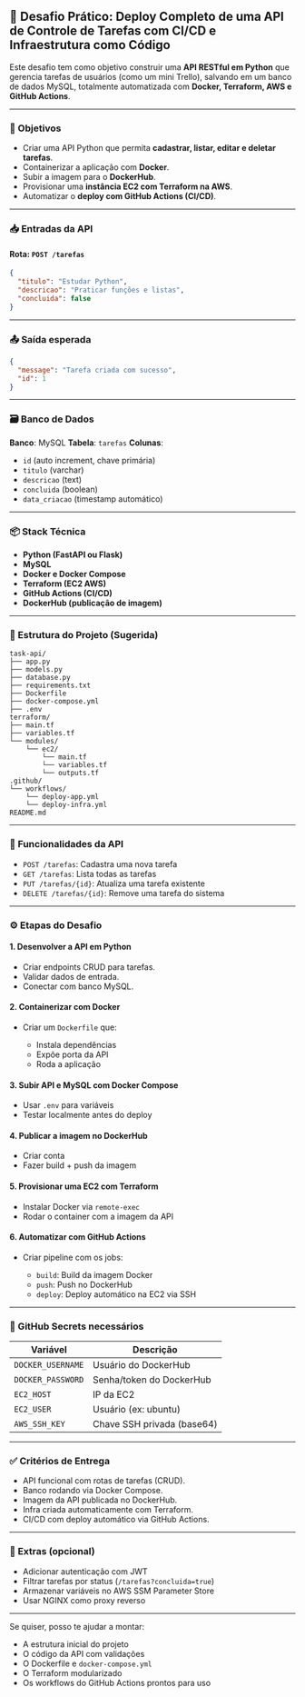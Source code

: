 ## 🚀 Desafio Prático: **Deploy Completo de uma API de Controle de Tarefas com CI/CD e Infraestrutura como Código**

Este desafio tem como objetivo construir uma **API RESTful em Python** que gerencia tarefas de usuários (como um mini Trello), salvando em um banco de dados MySQL, totalmente automatizada com **Docker, Terraform, AWS e GitHub Actions**.

---

### 🎯 Objetivos

* Criar uma API Python que permita **cadastrar, listar, editar e deletar tarefas**.
* Containerizar a aplicação com **Docker**.
* Subir a imagem para o **DockerHub**.
* Provisionar uma **instância EC2 com Terraform na AWS**.
* Automatizar o **deploy com GitHub Actions (CI/CD)**.

---

### 📥 Entradas da API

#### Rota: `POST /tarefas`

```json
{
  "titulo": "Estudar Python",
  "descricao": "Praticar funções e listas",
  "concluida": false
}
```

---

### 📤 Saída esperada

```json
{
  "message": "Tarefa criada com sucesso",
  "id": 1
}
```

---

### 🗃️ Banco de Dados

**Banco**: MySQL
**Tabela**: `tarefas`
**Colunas**:

* `id` (auto increment, chave primária)
* `titulo` (varchar)
* `descricao` (text)
* `concluida` (boolean)
* `data_criacao` (timestamp automático)

---

### 📦 Stack Técnica

* **Python (FastAPI ou Flask)**
* **MySQL**
* **Docker e Docker Compose**
* **Terraform (EC2 AWS)**
* **GitHub Actions (CI/CD)**
* **DockerHub (publicação de imagem)**

---

### 📁 Estrutura do Projeto (Sugerida)

```
task-api/
├── app.py
├── models.py
├── database.py
├── requirements.txt
├── Dockerfile
├── docker-compose.yml
├── .env
terraform/
├── main.tf
├── variables.tf
└── modules/
    └── ec2/
        └── main.tf
        └── variables.tf
        └── outputs.tf
.github/
└── workflows/
    └── deploy-app.yml
    └── deploy-infra.yml
README.md
```

---

### 🧪 Funcionalidades da API

* `POST /tarefas`: Cadastra uma nova tarefa
* `GET /tarefas`: Lista todas as tarefas
* `PUT /tarefas/{id}`: Atualiza uma tarefa existente
* `DELETE /tarefas/{id}`: Remove uma tarefa do sistema

---

### ⚙️ Etapas do Desafio

#### 1. Desenvolver a API em Python

* Criar endpoints CRUD para tarefas.
* Validar dados de entrada.
* Conectar com banco MySQL.

#### 2. Containerizar com Docker

* Criar um `Dockerfile` que:

  * Instala dependências
  * Expõe porta da API
  * Roda a aplicação

#### 3. Subir API e MySQL com Docker Compose

* Usar `.env` para variáveis
* Testar localmente antes do deploy

#### 4. Publicar a imagem no DockerHub

* Criar conta
* Fazer build + push da imagem

#### 5. Provisionar uma EC2 com Terraform

* Instalar Docker via `remote-exec`
* Rodar o container com a imagem da API

#### 6. Automatizar com GitHub Actions

* Criar pipeline com os jobs:

  * `build`: Build da imagem Docker
  * `push`: Push no DockerHub
  * `deploy`: Deploy automático na EC2 via SSH

---

### 🔐 GitHub Secrets necessários

| Variável          | Descrição                  |
| ----------------- | -------------------------- |
| `DOCKER_USERNAME` | Usuário do DockerHub       |
| `DOCKER_PASSWORD` | Senha/token do DockerHub   |
| `EC2_HOST`        | IP da EC2                  |
| `EC2_USER`        | Usuário (ex: ubuntu)       |
| `AWS_SSH_KEY`     | Chave SSH privada (base64) |

---

### ✅ Critérios de Entrega

* API funcional com rotas de tarefas (CRUD).
* Banco rodando via Docker Compose.
* Imagem da API publicada no DockerHub.
* Infra criada automaticamente com Terraform.
* CI/CD com deploy automático via GitHub Actions.

---

### 🧠 Extras (opcional)

* Adicionar autenticação com JWT
* Filtrar tarefas por status (`/tarefas?concluida=true`)
* Armazenar variáveis no AWS SSM Parameter Store
* Usar NGINX como proxy reverso

---

Se quiser, posso te ajudar a montar:

* A estrutura inicial do projeto
* O código da API com validações
* O Dockerfile e `docker-compose.yml`
* O Terraform modularizado
* Os workflows do GitHub Actions prontos para uso
